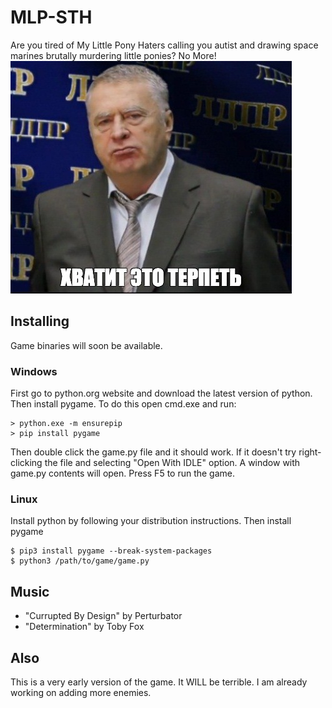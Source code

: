 # MLP-STH
Are you tired of My Little Pony Haters calling you autist and drawing space marines brutally murdering little ponies? No More!
![Хватит это терпеть!](readme/hvatit.jpg "Say no more!")
## Installing
Game binaries will soon be available.
### Windows
First go to python.org website and download the latest version of python. Then install pygame. To do this open cmd.exe and run:
```
> python.exe -m ensurepip
> pip install pygame
```
Then double click the game.py file and it should work. If it doesn't try right-clicking the file and selecting "Open With IDLE" option. A window with game.py contents will open. Press F5 to run the game.
### Linux
Install python by following your distribution instructions. Then install pygame
```
$ pip3 install pygame --break-system-packages
$ python3 /path/to/game/game.py
```

## Music
- "Currupted By Design" by Perturbator
- "Determination" by Toby Fox

## Also
This is a very early version of the game. It WILL be terrible. I am already working on adding more enemies.
